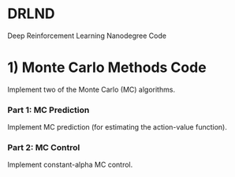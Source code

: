 # DRLND
Deep Reinforcement Learning Nanodegree Code

# 1) Monte Carlo Methods Code
Implement two of the Monte Carlo (MC) algorithms.

### Part 1: MC Prediction
Implement MC prediction (for estimating the action-value function).

### Part 2: MC Control
Implement constant-alpha MC control.
